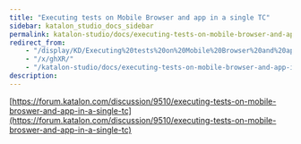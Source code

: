 ```yaml
---
title: "Executing tests on Mobile Browser and app in a single TC" 
sidebar: katalon_studio_docs_sidebar
permalink: katalon-studio/docs/executing-tests-on-mobile-browser-and-app-in-a-single-tc.html 
redirect_from:
    - "/display/KD/Executing%20tests%20on%20Mobile%20Browser%20and%20app%20in%20a%20single%20TC/"
    - "/x/ghXR/"
    - "/katalon-studio/docs/executing-tests-on-mobile-browser-and-app-in-a-single-tc/"
description: 
---
```

[https://forum.katalon.com/discussion/9510/executing-tests-on-mobile-broswer-and-app-in-a-single-tc](https://forum.katalon.com/discussion/9510/executing-tests-on-mobile-broswer-and-app-in-a-single-tc)